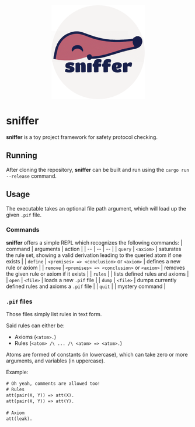 <p align=center margin=20px>
<img width=256 src="logo.png" alt="sniffer"/>
</p>

# **sniffer**
**sniffer** is a toy project framework for safety protocol checking.

## Running
After cloning the repository, **sniffer** can be built and run using the `cargo run --release` command.

## Usage
The executable takes an optional file path argument, which will load up the given `.pif` file.

### Commands
**sniffer** offers a simple REPL which recognizes the following commands:
|  command  | arguments |  action  |
| -- | -- | -- |
|  `query`  |  `<axiom>`  | saturates the rule set, showing a valid derivation leading to the queried atom  if one exists |
|  `define`  |  `<premises> => <conclusion>` or `<axiom>`  | defines a new rule or axiom |
| `remove` | `<premises> => <conclusion>` or `<axiom>` | removes the given rule or axiom if it exists |
| `rules` |  | lists defined rules and axioms |
| `open` | `<file>` | loads a new `.pif` file |
| `dump` | `<file>` | dumps currently defined rules and axioms a `.pif` file |
| `quit` | | mystery command |

### `.pif` files
Those files simply list rules in text form.

Said rules can either be:
- Axioms (`<atom>.`)
- Rules (`<atom> /\ ... /\ <atom> => <atom>.`)

Atoms are formed of constants (in lowercase), which can take zero or more arguments, and variables (in uppercase).

Example:
```
# Oh yeah, comments are allowed too!
# Rules
att(pair(X, Y)) => att(X).
att(pair(X, Y)) => att(Y).

# Axiom
att(leak).
```